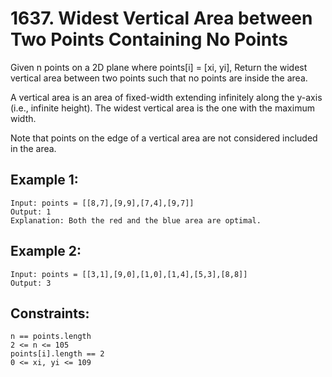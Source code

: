 # 1637. Widest Vertical Area between Two Points Containing No Points

Given n points on a 2D plane where points[i] = [xi, yi], Return the widest vertical area between two points such that no points are inside the area.

A vertical area is an area of fixed-width extending infinitely along the y-axis (i.e., infinite height). The widest vertical area is the one with the maximum width.

Note that points on the edge of a vertical area are not considered included in the area.


## Example 1:

    Input: points = [[8,7],[9,9],[7,4],[9,7]]
    Output: 1
    Explanation: Both the red and the blue area are optimal.


## Example 2:

    Input: points = [[3,1],[9,0],[1,0],[1,4],[5,3],[8,8]]
    Output: 3
 

## Constraints:

    n == points.length
    2 <= n <= 105
    points[i].length == 2
    0 <= xi, yi <= 109

